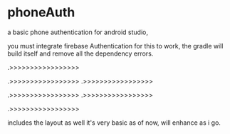 # phoneAuth

a basic phone authentication for android studio,

you must integrate firebase Authentication for this to work, the gradle will build itself and remove all the dependency errors.



.>>>>>>>>>>>>>>>>>

.>>>>>>>>>>>>>>>>>
.>>>>>>>>>>>>>>>>>

.>>>>>>>>>>>>>>>>>
.>>>>>>>>>>>>>>>>>

.>>>>>>>>>>>>>>>>>


includes the layout as well it's very basic as of now, will enhance as i go.
